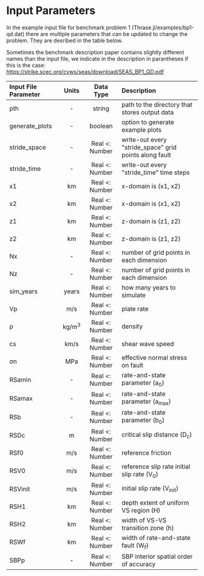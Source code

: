 # Input Parameters

In the example input file for benchmark problem 1 (Thrase.jl/examples/bp1-qd.dat) there are multiple parameters that can be updated to change the problem.
They are desribed in the table below. 

Sometimes the benchmark description paper contains slightly different names than the input file, we indicate in the description in parantheses if this is the case: https://strike.scec.org/cvws/seas/download/SEAS_BP1_QD.pdf

| Input File Parameter | Units | Data Type | Description | 
| :-------- | :--------: | :--------: | :-------- | 
| pth | - | string | path to the directory that stores output data 
| generate_plots | - | boolean | option to generate example plots
| stride_space | - | Real <: Number | write-out every "stride_space" grid points along fault
| stride_time | - | Real <: Number | write-out every "stride_time" time steps
| x1 | km | Real <: Number | x-domain is (x1, x2)
| x2 | km | Real <: Number | x-domain is (x1, x2)
| z1 | km | Real <: Number | z-domain is (z1, z2)
| z2 | km | Real <: Number | z-domain is (z1, z2)
| Nx | - | Real <: Number | number of grid points in each dimension
| Nz | - | Real <: Number | number of grid points in each dimension
| sim_years | years | Real <: Number | how many years to simulate
| Vp | m/s | Real <: Number | plate rate
| ρ | kg/m<sup>3</sup> | Real <: Number | density
| cs | km/s | Real <: Number | shear wave speed
| σn | MPa | Real <: Number | effective normal stress on fault
| RSamin | - | Real <: Number | rate-and-state parameter (a<sub>0</sub>)
| RSamax | - | Real <: Number | rate-and-state parameter (a<sub>max</sub>)
| RSb | - | Real <: Number | rate-and-state parameter (b<sub>0</sub>)
| RSDc | m | Real <: Number | critical slip distance (D<sub>c</sub>)
| RSf0 | m/s | Real <: Number | reference friction 
| RSV0 | m/s | Real <: Number | reference slip rate initial slip rate (V<sub>0</sub>)
| RSVinit | m/s | Real <: Number | initial slip rate (V<sub>init</sub>)
| RSH1 | km | Real <: Number | depth extent of uniform VS region (H)
| RSH2 | km | Real <: Number | width of VS-VS transition zone (h)
| RSWf | km | Real <: Number | width of rate-and-state fault (W<sub>f</sub>)
| SBPp | - | Real <: Number | SBP interior spatial order of accuracy
